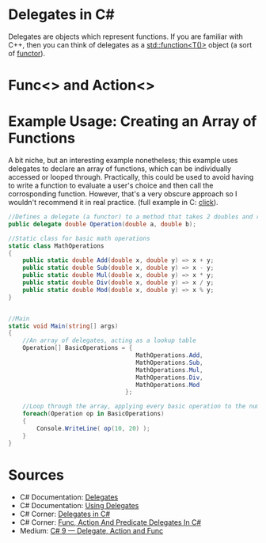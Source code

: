 # Delegates in C#
Delegates are objects which represent functions. If you are familiar with C++, then you can think of delegates as a [std::function<T()>](https://en.cppreference.com/w/cpp/utility/functional/function) object (a sort of [functor](https://www.geeksforgeeks.org/functors-in-cpp/)).

# Func<> and Action<>


# Example Usage: Creating an Array of Functions
A bit niche, but an interesting example nonetheless; this example uses delegates to declare an array of functions, which can be individually accessed or looped through.
Practically, this could be used to avoid having to write a function to evaluate a user's choice and then call the corrosponding function. However, that's a very obscure
approach so I wouldn't recommend it in real practice. (full example in C: [click](https://github.com/EthanC2/Notes-and-Writeups/blob/main/C/Example%20Programs/LookupTables.c)).

```C#
//Defines a delegate (a functor) to a method that takes 2 doubles and return 1
public delegate double Operation(double a, double b);

//Static class for basic math operations
static class MathOperations
{
    public static double Add(double x, double y) => x + y;
    public static double Sub(double x, double y) => x - y;
    public static double Mul(double x, double y) => x * y;
    public static double Div(double x, double y) => x / y;
    public static double Mod(double x, double y) => x % y;
} 


//Main
static void Main(string[] args)
{
    //An array of delegates, acting as a lookup table
    Operation[] BasicOperations = {
                                    MathOperations.Add, 
                                    MathOperations.Sub,
                                    MathOperations.Mul,
                                    MathOperations.Div,
                                    MathOperations.Mod
                                 };

    //Loop through the array, applying every basic operation to the numbers 10 and 20
    foreach(Operation op in BasicOperations)
    {
        Console.WriteLine( op(10, 20) );
    }
}
```

# Sources
- C# Documentation: [Delegates](https://docs.microsoft.com/en-us/dotnet/csharp/programming-guide/delegates/)
- C# Documentation: [Using Delegates](https://docs.microsoft.com/en-us/dotnet/csharp/programming-guide/delegates/using-delegates)
- C# Corner: [Delegates in C#](https://www.c-sharpcorner.com/article/delegates-in-c-sharp/)
- C# Corner: [Func, Action And Predicate Delegates In C#](https://www.c-sharpcorner.com/article/func-action-predicate-delegates-in-c-sharp/)
- Medium: [C# 9 — Delegate, Action and Func](https://mohamadlawand.medium.com/c-9-delegate-action-and-func-82900ed02be)

